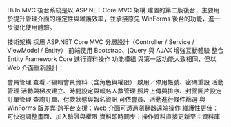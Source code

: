 HiJo MVC 後台系統是以 ASP.NET Core MVC 架構 建置的第二版後台，主要用於提升管理介面的穩定性與維護效率，並承接原先 WinForms 後台的功能，進一步優化使用體驗。

技術架構
採用 ASP.NET Core MVC 分層設計（Controller / Service / ViewModel / Entity）
前端使用 Bootstrap、jQuery 與 AJAX 增強互動體驗
整合 Entity Framework Core 進行資料操作
 功能模組
與第一版功能大致相同，但以 Web 介面重新設計：

會員管理
查看／編輯會員資料（含角色與權限）
啟用／停用帳號、密碼重設
 活動管理
活動與梯次建立、時間設定與報名人數管理
照片上傳與排序、封面圖片設定
訂單管理
查詢訂單、付款狀態與報名資訊
可依會員、活動進行條件篩選
與 WinForms 版差異
跨平台支援：Web 介面可透過瀏覽器遠端操作
維護性更佳：可快速調整畫面、加入驗證與權限
資料即時同步：操作資料直接更新至主資料庫
